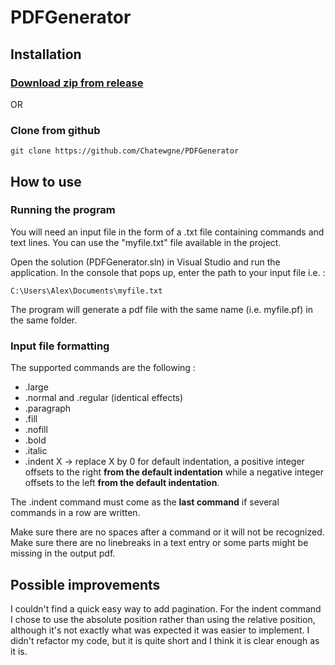 # PDFGenerator

## Installation

### [Download zip from release](https://github.com/Chatewgne/PDFGenerator/releases)

OR
### Clone from github
```
git clone https://github.com/Chatewgne/PDFGenerator
```

## How to use 

### Running the program
You will need an input file in the form of a .txt file containing commands and text lines. You can use the "myfile.txt" file available in the project.

Open the solution (PDFGenerator.sln) in Visual Studio and run the application.
In the console that pops up, enter the path to your input file i.e. :  
```
C:\Users\Alex\Documents\myfile.txt  
```
The program will generate a pdf file with the same name (i.e. myfile.pf) in the same folder.

### Input file formatting 
The supported commands are the following : 
- .large
- .normal and .regular (identical effects)
- .paragraph
- .fill 
- .nofill
- .bold
- .italic
- .indent X -> replace X by 0 for default indentation, a positive integer offsets to the right **from the default indentation** while a negative integer offsets to the left **from the default indentation**.   

The .indent command must come as the **last command** if several commands in a row are written.

Make sure there are no spaces after a command or it will not be recognized. 
Make sure there are no linebreaks in a text entry or some parts might be missing in the output pdf.

## Possible improvements
I couldn't find a quick easy way to add pagination. 
For the indent command I chose to use the absolute position rather than using the relative position, although it's not exactly what was expected it was easier to implement. 
I didn't refactor my code, but it is quite short and I think it is clear enough as it is.
